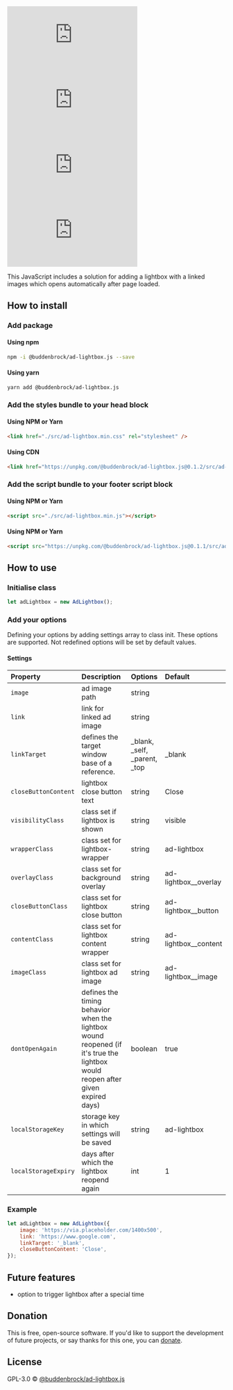 ![GitHub licenze](https://img.shields.io/github/license/Buddenbrock/ad-lightbox.js?style=for-the-badge)
![GitHub release](https://img.shields.io/github/package-json/version/Buddenbrock/ad-lightbox.js?style=for-the-badge)
![Last commit](https://img.shields.io/github/last-commit/buddenbrock/ad-lightbox.js?style=for-the-badge)
![GitHub repo size](https://img.shields.io/github/repo-size/Buddenbrock/ad-lightbox.js?style=for-the-badge)

This JavaScript includes a solution for adding a lightbox with a linked images which opens automatically after page loaded.

## How to install
### Add package
#### Using npm
```sh
npm -i @buddenbrock/ad-lightbox.js --save
```

#### Using yarn
```sh
yarn add @buddenbrock/ad-lightbox.js
```

### Add the styles bundle to your head block
#### Using NPM or Yarn
```html
<link href="./src/ad-lightbox.min.css" rel="stylesheet" />
```

#### Using CDN
```html
<link href="https://unpkg.com/@buddenbrock/ad-lightbox.js@0.1.2/src/ad-lightbox.min.css" rel="stylesheet" />
```

### Add the script bundle to your footer script block
#### Using NPM or Yarn
```html
<script src="./src/ad-lightbox.min.js"></script>
```

#### Using NPM or Yarn
```html
<script src="https://unpkg.com/@buddenbrock/ad-lightbox.js@0.1.1/src/ad-lightbox.min.js"></script>
```

## How to use
### Initialise class
```javascript
let adLightbox = new AdLightbox();
```

### Add your options
Defining your options by adding settings array to class init. These options are supported. Not redefined options will be set by default values.

#### Settings

| Property             | Description                                                                                                                    | Options                      | Default              |
|:---------------------|:-------------------------------------------------------------------------------------------------------------------------------|:-----------------------------|:---------------------|
| `image`              | ad image path                                                                                                                  | string                       |                      |
| `link`               | link for linked ad image                                                                                                       | string                       |                      |
| `linkTarget`         | defines the target window base of a reference.                                                                                 | _blank, _self, _parent, _top | _blank               |
| `closeButtonContent` | lightbox close button text                                                                                                     | string                       | Close                |
| `visibilityClass`    | class set if lightbox is shown                                                                                                 | string                       | visible              |
| `wrapperClass`       | class set for lightbox-wrapper                                                                                                 | string                       | ad-lightbox          |
| `overlayClass`       | class set for background overlay                                                                                               | string                       | ad-lightbox__overlay |
| `closeButtonClass`   | class set for lightbox close button                                                                                            | string                       | ad-lightbox__button  |
| `contentClass`       | class set for lightbox content wrapper                                                                                         | string                       | ad-lightbox__content |
| `imageClass`         | class set for lightbox ad image                                                                                                | string                       | ad-lightbox__image   |
| `dontOpenAgain`      | defines the timing behavior when the lightbox wound reopened (if it's true the lightbox would reopen after given expired days) | boolean                      | true                 |
| `localStorageKey`    | storage key in which settings will be saved                                                                                    | string                       | ad-lightbox          |
| `localStorageExpiry` | days after which the lightbox reopend again                                                                                    | int                          | 1                    |


### Example
```javascript
let adLightbox = new AdLightbox({
    image: 'https://via.placeholder.com/1400x500',
    link: 'https://www.google.com',
    linkTarget: '_blank',
    closeButtonContent: 'Close',
});
```

## Future features
- option to trigger lightbox after a special time

## Donation
This is free, open-source software. If you'd like to support the development of future projects, or say thanks for this one, you can [donate](https://www.paypal.me/buddenbrock).

## License
GPL-3.0 &copy; [@buddenbrock/ad-lightbox.js](https://github.com/Buddenbrock/ad-lightbox.js/blob/master/LICENSE)